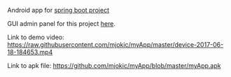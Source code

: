 Android app for <a href="https://github.com/mjokic/ProjectOSA/">spring boot project</a>

GUI admin panel for this project <a href="https://github.com/mjokic/ProjectOsaGUI">here</a>.

Link to demo video:
https://raw.githubusercontent.com/mjokic/myApp/master/device-2017-06-18-184653.mp4

Link to apk file:
https://github.com/mjokic/myApp/blob/master/myApp.apk

